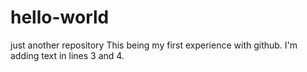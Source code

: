 # hello-world
just another repository
This being my first experience with github.
I'm adding text in lines 3 and 4.
